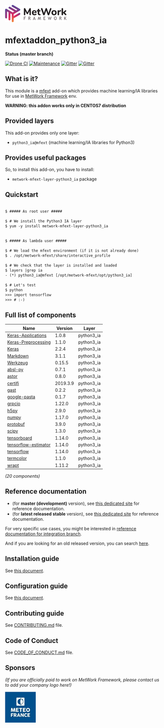 [![logo](https://raw.githubusercontent.com/metwork-framework/resources/master/logos/metwork-white-logo-small.png)](http://www.metwork-framework.org)
# mfextaddon_python3_ia

[//]: # (automatically generated from https://github.com/metwork-framework/resources/blob/master/cookiecutter/_%7B%7Bcookiecutter.repo%7D%7D/README.md)

**Status (master branch)**



[![Drone CI](http://metwork-framework.org:8000/api/badges/metwork-framework/mfextaddon_python3_ia/status.svg)](http://metwork-framework.org:8000/metwork-framework/mfextaddon_python3_ia)
[![Maintenance](https://github.com/metwork-framework/resources/blob/master/badges/maintained.svg)]()
[![Gitter](https://github.com/metwork-framework/resources/blob/master/badges/community-en.svg)](https://gitter.im/metwork-framework/community-en?utm_source=badge&utm_medium=badge&utm_campaign=pr-badge)
[![Gitter](https://github.com/metwork-framework/resources/blob/master/badges/community-fr.svg)](https://gitter.im/metwork-framework/community-fr?utm_source=badge&utm_medium=badge&utm_campaign=pr-badge)


[//]: # (TABLE_OF_CONTENTS_PLACEHOLDER)

## What is it?

This module is a [mfext](https://github.com/metwork-framework/mfext) add-on which
provides machine learning/IA libraries for use in [MetWork Framework](http://metwork-framework.org) env.

**WARNING: this addon works only in CENTOS7 distribution**

## Provided layers

This add-on provides only one layer:

- `python3_ia@mfext` (machine learning/IA libraries for Python3)

## Provides useful packages

So, to install this add-on, you have to install:

- `metwork-mfext-layer-python3_ia` package

## Quickstart

```console

$ ##### As root user #####

$ # We install the Python3 IA layer
$ yum -y install metwork-mfext-layer-python3_ia


$ ##### As lambda user #####

$ # We load the mfext environment (if it is not already done)
$ . /opt/metwork-mfext/share/interactive_profile

$ # We check that the layer is installed and loaded
$ layers |grep ia
- (*) python3_ia@mfext [/opt/metwork-mfext/opt/python3_ia]

$ # Let's test
$ python
>>> import tensorflow
>>> # :-)
```








## Full list of components

| Name | Version | Layer |
| --- | --- | --- |
| [Keras-Applications](https://github.com/keras-team/keras-applications) | 1.0.8 | python3_ia |
| [Keras-Preprocessing](https://github.com/keras-team/keras-preprocessing) | 1.1.0 | python3_ia |
| [Keras](https://github.com/keras-team/keras) | 2.2.4 | python3_ia |
| [Markdown](https://Python-Markdown.github.io/) | 3.1.1 | python3_ia |
| [Werkzeug](https://palletsprojects.com/p/werkzeug/) | 0.15.5 | python3_ia |
| [absl-py](https://github.com/abseil/abseil-py) | 0.7.1 | python3_ia |
| [astor](https://github.com/berkerpeksag/astor) | 0.8.0 | python3_ia |
| [certifi](https://certifi.io/) | 2019.3.9 | python3_ia |
| [gast](https://github.com/serge-sans-paille/gast/) | 0.2.2 | python3_ia |
| [google-pasta](https://pypi.org/project/google-pasta) | 0.1.7 | python3_ia |
| [grpcio](https://grpc.io) | 1.22.0 | python3_ia |
| [h5py](http://www.h5py.org) | 2.9.0 | python3_ia |
| [numpy](https://www.numpy.org) | 1.17.0 | python3_ia |
| [protobuf](https://developers.google.com/protocol-buffers/) | 3.9.0 | python3_ia |
| [scipy](https://www.scipy.org) | 1.3.0 | python3_ia |
| [tensorboard](https://github.com/tensorflow/tensorboard) | 1.14.0 | python3_ia |
| [tensorflow-estimator](https://www.tensorflow.org/) | 1.14.0 | python3_ia |
| [tensorflow](https://www.tensorflow.org/) | 1.14.0 | python3_ia |
| [termcolor](http://pypi.python.org/pypi/termcolor) | 1.1.0 | python3_ia |
| [wrapt](https://github.com/GrahamDumpleton/wrapt) | 1.11.2 | python3_ia |

*(20 components)*








## Reference documentation

- (for **master (development)** version), see [this dedicated site](http://metwork-framework.org/pub/metwork/continuous_integration/docs/master/mfextaddon_python3_ia/) for reference documentation.
- (for **latest released stable** version), see [this dedicated site](http://metwork-framework.org/pub/metwork/releases/docs/stable/mfextaddon_python3_ia/) for reference documentation.

For very specific use cases, you might be interested in
[reference documentation for integration branch](http://metwork-framework.org/pub/metwork/continuous_integration/docs/integration/mfextaddon_python3_ia/).

And if you are looking for an old released version, you can search [here](http://metwork-framework.org/pub/metwork/releases/docs/).



## Installation guide

See [this document](.metwork-framework/install_a_metwork_package.md).


## Configuration guide

See [this document](.metwork-framework/configure_a_metwork_package.md).



## Contributing guide

See [CONTRIBUTING.md](CONTRIBUTING.md) file.



## Code of Conduct

See [CODE_OF_CONDUCT.md](CODE_OF_CONDUCT.md) file.



## Sponsors

*(If you are officially paid to work on MetWork Framework, please contact us to add your company logo here!)*

[![logo](https://raw.githubusercontent.com/metwork-framework/resources/master/sponsors/meteofrance-small.jpeg)](http://www.meteofrance.com)
